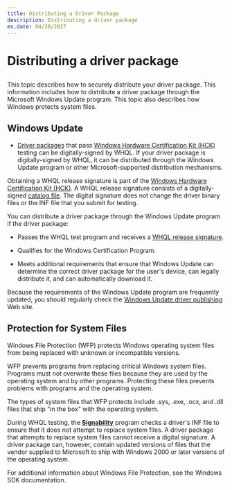 ```yaml
---
title: Distributing a Driver Package
description: Distributing a driver package
ms.date: 04/20/2017
---
```


# Distributing a driver package

## <span id="ddk_distributing_a_driver_pg"></span><span id="DDK_DISTRIBUTING_A_DRIVER_PG"></span>


This topic describes how to securely distribute your driver package. This information includes how to distribute a driver package through the Microsoft Windows Update program. This topic also describes how Windows protects system files.

## <span id="ddk_windows_update_pg"></span><span id="DDK_WINDOWS_UPDATE_PG"></span>Windows Update


* [Driver packages](../install/driver-packages.md) that pass [Windows Hardware Certification Kit (HCK)](/windows-hardware/test/hlk/) testing can be digitally-signed by WHQL. If your driver package is digitally-signed by WHQL, it can be distributed through the Windows Update program or other Microsoft-supported distribution mechanisms.

Obtaining a WHQL release signature is part of the [Windows Hardware Certification Kit (HCK)](/windows-hardware/test/hlk/). A WHQL release signature consists of a digitally-signed [catalog file](../install/catalog-files.md). The digital signature does not change the driver binary files or the INF file that you submit for testing.

You can distribute a driver package through the Windows Update program if the driver package:

-   Passes the WHQL test program and receives a [WHQL release signature](../install/whql-release-signature.md).

-   Qualifies for the Windows Certification Program.

-   Meets additional requirements that ensure that Windows Update can determine the correct driver package for the user's device, can legally distribute it, and can automatically download it.

Because the requirements of the Windows Update program are frequently updated, you should regularly check the [Windows Update driver publishing](/windows-hardware/test/hlk/) Web site.

## <span id="ddk_protection_for_system_files_pg"></span><span id="DDK_PROTECTION_FOR_SYSTEM_FILES_PG"></span>Protection for System Files


Windows File Protection (WFP) protects Windows operating system files from being replaced with unknown or incompatible versions.

WFP prevents programs from replacing critical Windows system files. Programs must not overwrite these files because they are used by the operating system and by other programs. Protecting these files prevents problems with programs and the operating system.

The types of system files that WFP protects include .sys, .exe, .ocx, and .dll files that ship "in the box" with the operating system.

During WHQL testing, the [**Signability**](../devtest/inf2cat.md) program checks a driver's INF file to ensure that it does not attempt to replace system files. A driver package that attempts to replace system files cannot receive a digital signature. A driver package can, however, contain updated versions of files that the vendor supplied to Microsoft to ship with Windows 2000 or later versions of the operating system.

For additional information about Windows File Protection, see the Windows SDK documentation.


